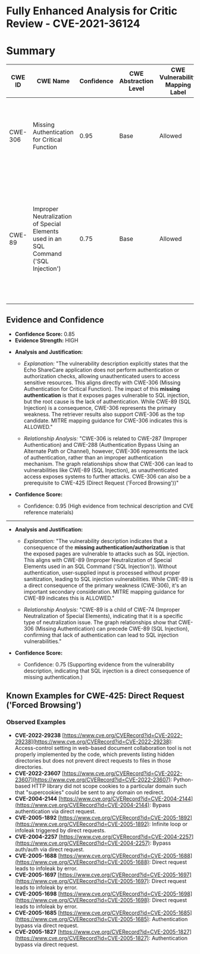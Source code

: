 # Fully Enhanced Analysis for Critic Review - CVE-2021-36124

# Summary
| CWE ID | CWE Name | Confidence | CWE Abstraction Level | CWE Vulnerability Mapping Label | CWE-Vulnerability Mapping Notes |
|---|---|---|---|---|---|
| CWE-306 | Missing Authentication for Critical Function | 0.95 | Base | Allowed | Primary CWE: The product does not perform any authentication for functionality that requires a provable user identity. |
| CWE-89 | Improper Neutralization of Special Elements used in an SQL Command ('SQL Injection') | 0.75 | Base | Allowed | Secondary CWE: The product constructs all or part of an SQL command using externally-influenced input, but it does not neutralize or incorrectly neutralizes special elements. |

## Evidence and Confidence

*   **Confidence Score:** 0.85
*   **Evidence Strength:** HIGH

- **Analysis and Justification:**
  - *Explanation:* "The vulnerability description explicitly states that the Echo ShareCare application does not perform authentication or authorization checks, allowing unauthenticated users to access sensitive resources. This aligns directly with CWE-306 (Missing Authentication for Critical Function). The impact of this **missing authentication** is that it exposes pages vulnerable to SQL injection, but the root cause is the lack of authentication. While CWE-89 (SQL Injection) is a consequence, CWE-306 represents the primary weakness. The retriever results also support CWE-306 as the top candidate. MITRE mapping guidance for CWE-306 indicates this is ALLOWED."
  
  - *Relationship Analysis:* "CWE-306 is related to CWE-287 (Improper Authentication) and CWE-288 (Authentication Bypass Using an Alternate Path or Channel), however, CWE-306 represents the lack of authentication, rather than an improper authentication mechanism. The graph relationships show that CWE-306 can lead to vulnerabilities like CWE-89 (SQL Injection), as unauthenticated access exposes systems to further attacks. CWE-306 can also be a prerequisite to CWE-425 (Direct Request ('Forced Browsing'))"

- **Confidence Score:**
  - Confidence: 0.95 (High evidence from technical description and CVE reference materials)

---

- **Analysis and Justification:**
  - *Explanation:* "The vulnerability description indicates that a consequence of the **missing authentication/authorization** is that the exposed pages are vulnerable to attacks such as SQL injection. This aligns with CWE-89 (Improper Neutralization of Special Elements used in an SQL Command ('SQL Injection')). Without authentication, user-supplied input is processed without proper sanitization, leading to SQL injection vulnerabilities. While CWE-89 is a direct consequence of the primary weakness (CWE-306), it's an important secondary consideration. MITRE mapping guidance for CWE-89 indicates this is ALLOWED."

  - *Relationship Analysis:* "CWE-89 is a child of CWE-74 (Improper Neutralization of Special Elements), indicating that it is a specific type of neutralization issue. The graph relationships show that CWE-306 (Missing Authentication) can precede CWE-89 (SQL Injection), confirming that lack of authentication can lead to SQL injection vulnerabilities."

- **Confidence Score:**
  - Confidence: 0.75 (Supporting evidence from the vulnerability description, indicating that SQL injection is a direct consequence of missing authentication.)



## Known Examples for CWE-425: Direct Request ('Forced Browsing')
### Observed Examples
- **CVE-2022-29238** [https://www.cve.org/CVERecord?id=CVE-2022-29238](https://www.cve.org/CVERecord?id=CVE-2022-29238): Access-control setting in web-based document collaboration tool is not properly implemented by the code, which prevents listing hidden directories but does not prevent direct requests to files in those directories.
- **CVE-2022-23607** [https://www.cve.org/CVERecord?id=CVE-2022-23607](https://www.cve.org/CVERecord?id=CVE-2022-23607): Python-based HTTP library did not scope cookies to a particular domain such that "supercookies" could be sent to any domain on redirect.
- **CVE-2004-2144** [https://www.cve.org/CVERecord?id=CVE-2004-2144](https://www.cve.org/CVERecord?id=CVE-2004-2144): Bypass authentication via direct request.
- **CVE-2005-1892** [https://www.cve.org/CVERecord?id=CVE-2005-1892](https://www.cve.org/CVERecord?id=CVE-2005-1892): Infinite loop or infoleak triggered by direct requests.
- **CVE-2004-2257** [https://www.cve.org/CVERecord?id=CVE-2004-2257](https://www.cve.org/CVERecord?id=CVE-2004-2257): Bypass auth/auth via direct request.
- **CVE-2005-1688** [https://www.cve.org/CVERecord?id=CVE-2005-1688](https://www.cve.org/CVERecord?id=CVE-2005-1688): Direct request leads to infoleak by error.
- **CVE-2005-1697** [https://www.cve.org/CVERecord?id=CVE-2005-1697](https://www.cve.org/CVERecord?id=CVE-2005-1697): Direct request leads to infoleak by error.
- **CVE-2005-1698** [https://www.cve.org/CVERecord?id=CVE-2005-1698](https://www.cve.org/CVERecord?id=CVE-2005-1698): Direct request leads to infoleak by error.
- **CVE-2005-1685** [https://www.cve.org/CVERecord?id=CVE-2005-1685](https://www.cve.org/CVERecord?id=CVE-2005-1685): Authentication bypass via direct request.
- **CVE-2005-1827** [https://www.cve.org/CVERecord?id=CVE-2005-1827](https://www.cve.org/CVERecord?id=CVE-2005-1827): Authentication bypass via direct request.
